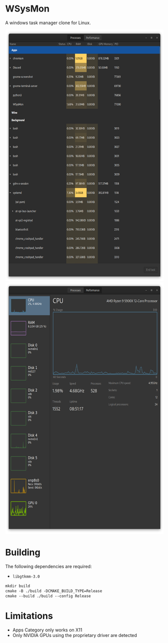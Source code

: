 # WSysMon
A windows task manager clone for Linux.

<img src="screenshots/scr0.png" width="600" height="800"><img src="screenshots/scr1.png" width="600" height="800">


# Building
The following dependencies are required:
* `libgtkmm-3.0`

```
mkdir build
cmake -B ./build -DCMAKE_BUILD_TYPE=Release
cmake --build ./build --config Release
```

# Limitations
* Apps Category only works on X11
* Only NVIDIA GPUs using the proprietary driver are detected
